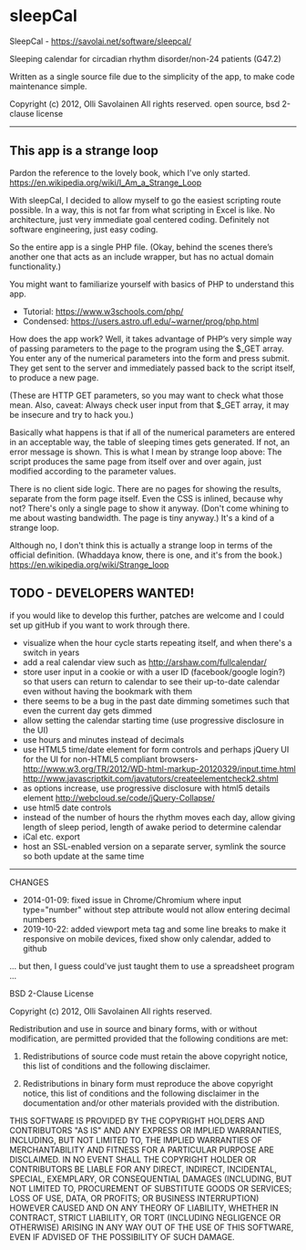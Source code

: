 # sleepCal

SleepCal - https://savolai.net/software/sleepcal/

Sleeping calendar for circadian rhythm disorder/non-24 patients (G47.2)

Written as a single source file due to the simplicity of the app, to make code maintenance simple.

Copyright (c) 2012, Olli Savolainen 
All rights reserved. 
open source, bsd 2-clause license

***

## This app is a strange loop

Pardon the reference to the lovely book, which I've only started.
https://en.wikipedia.org/wiki/I_Am_a_Strange_Loop

With sleepCal, I decided to allow myself to go the easiest scripting route possible. In a way, this is not far from what scripting in Excel is like. No architecture, just very immediate goal centered coding. Definitely not software engineering, just easy coding.

So the entire app is a single PHP file. (Okay, behind the scenes there’s another one that acts as an include wrapper, but has no actual domain functionality.)

You might want to familiarize yourself with basics of PHP to understand this app.
* Tutorial: https://www.w3schools.com/php/
* Condensed: https://users.astro.ufl.edu/~warner/prog/php.html

How does the app work? Well, it takes advantage of PHP’s very simple way of passing parameters to the page to the program using the $_GET array. You enter any of the numerical parameters into the form and press submit. They get sent to the server and immediately passed back to the script itself, to produce a new page. 

(These are HTTP GET parameters, so you may want to check what those mean. 
Also, caveat: Always check user input from that $_GET array, it may be insecure and try to hack you.) 

Basically what happens is that if all of the numerical parameters are entered in an acceptable way, the table of sleeping times gets generated. If not, an error message is shown. This is what I mean by strange loop above: The script produces the same page from itself over and over again, just modified according to the parameter values. 

There is no client side logic. There are no pages for showing the results, separate from the form page itself. Even the CSS is inlined, because why not? There's only a single page to show it anyway. (Don't come whining to me about wasting bandwidth. The page is tiny anyway.) It's a kind of a strange loop.

Although no, I don't think this is actually a strange loop in terms of the official definition. (Whaddaya know, there is one, and it's from the book.)
https://en.wikipedia.org/wiki/Strange_loop


## TODO - DEVELOPERS WANTED!

if you would like to develop this further, patches are welcome and I could set up gitHub if you want to work through there.
* visualize when the hour cycle starts repeating itself, and when there's a switch in years
* add a real calendar view such as http://arshaw.com/fullcalendar/
* store user input in a cookie or with a user ID (facebook/google login?) so that users can return to calendar to see their up-to-date calendar even without having the bookmark with them
* there seems to be a bug in the past date dimming sometimes such that even the current day gets dimmed
* allow setting the calendar starting time (use progressive disclosure in the UI)
* use hours and minutes instead of decimals
* use HTML5 time/date element for form controls and perhaps jQuery UI for the UI for non-HTML5 compliant browsers- http://www.w3.org/TR/2012/WD-html-markup-20120329/input.time.html  http://www.javascriptkit.com/javatutors/createelementcheck2.shtml
* as options increase, use progressive disclosure with html5 details element http://webcloud.se/code/jQuery-Collapse/
* use html5 date controls 
* instead of the number of hours the rhythm moves each day, allow giving length of sleep period, length of awake period to determine calendar 
* iCal etc. export
* host an SSL-enabled version on a separate server, symlink the source so both update at the same time
*** 
CHANGES
* 2014-01-09: fixed issue in Chrome/Chromium where input type="number" without step attribute would not allow entering decimal numbers
* 2019-10-22: added viewport meta tag and some line breaks to make it responsive on mobile devices, fixed show only calendar, added to github


... but then, I guess could've just taught them to use a spreadsheet program ...


BSD 2-Clause License

Copyright (c) 2012, Olli Savolainen
All rights reserved.

Redistribution and use in source and binary forms, with or without
modification, are permitted provided that the following conditions are met:

1. Redistributions of source code must retain the above copyright notice, this
   list of conditions and the following disclaimer.

2. Redistributions in binary form must reproduce the above copyright notice,
   this list of conditions and the following disclaimer in the documentation
   and/or other materials provided with the distribution.

THIS SOFTWARE IS PROVIDED BY THE COPYRIGHT HOLDERS AND CONTRIBUTORS "AS IS"
AND ANY EXPRESS OR IMPLIED WARRANTIES, INCLUDING, BUT NOT LIMITED TO, THE
IMPLIED WARRANTIES OF MERCHANTABILITY AND FITNESS FOR A PARTICULAR PURPOSE ARE
DISCLAIMED. IN NO EVENT SHALL THE COPYRIGHT HOLDER OR CONTRIBUTORS BE LIABLE
FOR ANY DIRECT, INDIRECT, INCIDENTAL, SPECIAL, EXEMPLARY, OR CONSEQUENTIAL
DAMAGES (INCLUDING, BUT NOT LIMITED TO, PROCUREMENT OF SUBSTITUTE GOODS OR
SERVICES; LOSS OF USE, DATA, OR PROFITS; OR BUSINESS INTERRUPTION) HOWEVER
CAUSED AND ON ANY THEORY OF LIABILITY, WHETHER IN CONTRACT, STRICT LIABILITY,
OR TORT (INCLUDING NEGLIGENCE OR OTHERWISE) ARISING IN ANY WAY OUT OF THE USE
OF THIS SOFTWARE, EVEN IF ADVISED OF THE POSSIBILITY OF SUCH DAMAGE.
